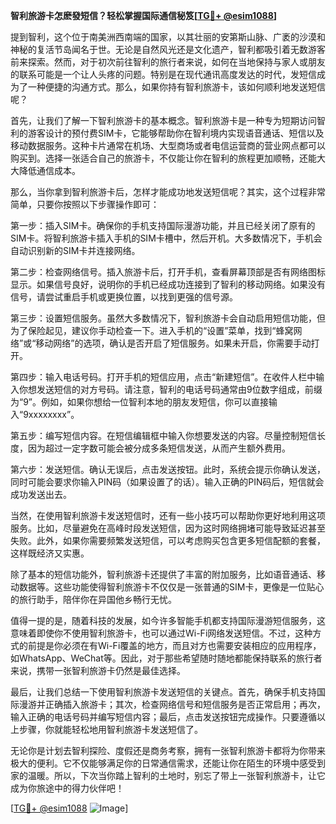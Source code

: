 **智利旅游卡怎麽發短信？轻松掌握国际通信秘笈[[TG💪+ @esim1088](https://t.me/s/esim1088)]**

提到智利，这个位于南美洲西南端的国家，以其壮丽的安第斯山脉、广袤的沙漠和神秘的复活节岛闻名于世。无论是自然风光还是文化遗产，智利都吸引着无数游客前来探索。然而，对于初次前往智利的旅行者来说，如何在当地保持与家人或朋友的联系可能是一个让人头疼的问题。特别是在现代通讯高度发达的时代，发短信成为了一种便捷的沟通方式。那么，如果你持有智利旅游卡，该如何顺利地发送短信呢？

首先，让我们了解一下智利旅游卡的基本概念。智利旅游卡是一种专为短期访问智利的游客设计的预付费SIM卡，它能够帮助你在智利境内实现语音通话、短信以及移动数据服务。这种卡片通常在机场、大型商场或者电信运营商的营业网点都可以购买到。选择一张适合自己的旅游卡，不仅能让你在智利的旅程更加顺畅，还能大大降低通信成本。

那么，当你拿到智利旅游卡后，怎样才能成功地发送短信呢？其实，这个过程非常简单，只要你按照以下步骤操作即可：

第一步：插入SIM卡。确保你的手机支持国际漫游功能，并且已经关闭了原有的SIM卡。将智利旅游卡插入手机的SIM卡槽中，然后开机。大多数情况下，手机会自动识别新的SIM卡并连接网络。

第二步：检查网络信号。插入旅游卡后，打开手机，查看屏幕顶部是否有网络图标显示。如果信号良好，说明你的手机已经成功连接到了智利的移动网络。如果没有信号，请尝试重启手机或更换位置，以找到更强的信号源。

第三步：设置短信服务。虽然大多数情况下，智利旅游卡会自动启用短信功能，但为了保险起见，建议你手动检查一下。进入手机的“设置”菜单，找到“蜂窝网络”或“移动网络”的选项，确认是否开启了短信服务。如果未开启，你需要手动打开。

第四步：输入电话号码。打开手机的短信应用，点击“新建短信”。在收件人栏中输入你想发送短信的对方号码。请注意，智利的电话号码通常由9位数字组成，前缀为“9”。例如，如果你想给一位智利本地的朋友发短信，你可以直接输入“9xxxxxxxx”。

第五步：编写短信内容。在短信编辑框中输入你想要发送的内容。尽量控制短信长度，因为超过一定字数可能会被分成多条短信发送，从而产生额外费用。

第六步：发送短信。确认无误后，点击发送按钮。此时，系统会提示你确认发送，同时可能会要求你输入PIN码（如果设置了的话）。输入正确的PIN码后，短信就会成功发送出去。

当然，在使用智利旅游卡发送短信时，还有一些小技巧可以帮助你更好地利用这项服务。比如，尽量避免在高峰时段发送短信，因为这时网络拥堵可能导致延迟甚至失败。此外，如果你需要频繁发送短信，可以考虑购买包含更多短信配额的套餐，这样既经济又实惠。

除了基本的短信功能外，智利旅游卡还提供了丰富的附加服务，比如语音通话、移动数据等。这些功能使得智利旅游卡不仅仅是一张普通的SIM卡，更像是一位贴心的旅行助手，陪伴你在异国他乡畅行无忧。

值得一提的是，随着科技的发展，如今许多智能手机都支持国际漫游短信服务，这意味着即使你不使用智利旅游卡，也可以通过Wi-Fi网络发送短信。不过，这种方式的前提是你必须在有Wi-Fi覆盖的地方，而且对方也需要安装相应的应用程序，如WhatsApp、WeChat等。因此，对于那些希望随时随地都能保持联系的旅行者来说，携带一张智利旅游卡仍然是最佳选择。

最后，让我们总结一下使用智利旅游卡发送短信的关键点。首先，确保手机支持国际漫游并正确插入旅游卡；其次，检查网络信号和短信服务是否正常启用；再次，输入正确的电话号码并编写短信内容；最后，点击发送按钮完成操作。只要遵循以上步骤，你就能轻松地用智利旅游卡发送短信了。

无论你是计划去智利探险、度假还是商务考察，拥有一张智利旅游卡都将为你带来极大的便利。它不仅能够满足你的日常通信需求，还能让你在陌生的环境中感受到家的温暖。所以，下次当你踏上智利的土地时，别忘了带上一张智利旅游卡，让它成为你旅途中的得力伙伴吧！

[[TG💪+ @esim1088](https://t.me/s/esim1088) ![Image](https://i.postimg.cc/4NQfJmqS/Snipaste-2025-05-13-00-14-12.png)]